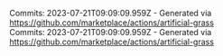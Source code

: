 Commits: 2023-07-21T09:09:09.959Z - Generated via https://github.com/marketplace/actions/artificial-grass
<br>
Commits: 2023-07-21T09:09:09.959Z - Generated via https://github.com/marketplace/actions/artificial-grass
<br>
